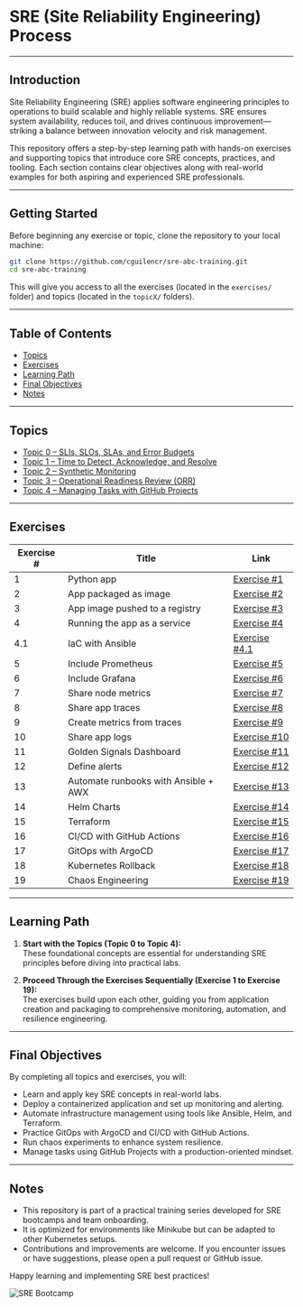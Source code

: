 # SRE (Site Reliability Engineering) Process

---

## Introduction

Site Reliability Engineering (SRE) applies software engineering principles to operations to build scalable and highly reliable systems. SRE ensures system availability, reduces toil, and drives continuous improvement—striking a balance between innovation velocity and risk management.

This repository offers a step-by-step learning path with hands-on exercises and supporting topics that introduce core SRE concepts, practices, and tooling. Each section contains clear objectives along with real-world examples for both aspiring and experienced SRE professionals.

---

## Getting Started

Before beginning any exercise or topic, clone the repository to your local machine:

```bash
git clone https://github.com/cguilencr/sre-abc-training.git
cd sre-abc-training
```

This will give you access to all the exercises (located in the `exercises/` folder) and topics (located in the `topicX/` folders).

---

## Table of Contents

- [Topics](#topics)
- [Exercises](#exercises)
- [Learning Path](#learning-path)
- [Final Objectives](#final-objectives)
- [Notes](#notes)

---

## Topics

- [Topic 0 – SLIs, SLOs, SLAs, and Error Budgets](./exercises/topic0/)
- [Topic 1 – Time to Detect, Acknowledge, and Resolve](./exercises/topic1/)
- [Topic 2 – Synthetic Monitoring](./exercises/topic2/)
- [Topic 3 – Operational Readiness Review (ORR)](./exercises/topic3/)
- [Topic 4 – Managing Tasks with GitHub Projects](./exercises/topic4/)

---

## Exercises

| Exercise # | Title                                  | Link                                          |
|------------|----------------------------------------|-----------------------------------------------|
| 1          | Python app                             | [Exercise #1](./exercises/exercise1/)         |
| 2          | App packaged as image                  | [Exercise #2](./exercises/exercise2/)         |
| 3          | App image pushed to a registry         | [Exercise #3](./exercises/exercise3/)         |
| 4          | Running the app as a service           | [Exercise #4](./exercises/exercise4/)         |
| 4.1        | IaC with Ansible                       | [Exercise #4.1](./exercises/exercise4.1/)       |
| 5          | Include Prometheus                     | [Exercise #5](./exercises/exercise5/)         |
| 6          | Include Grafana                        | [Exercise #6](./exercises/exercise6/)         |
| 7          | Share node metrics                     | [Exercise #7](./exercises/exercise7/)         |
| 8          | Share app traces                       | [Exercise #8](./exercises/exercise8/)         |
| 9          | Create metrics from traces             | [Exercise #9](./exercises/exercise9/)         |
| 10         | Share app logs                         | [Exercise #10](./exercises/exercise10/)       |
| 11         | Golden Signals Dashboard               | [Exercise #11](./exercises/exercise11/)       |
| 12         | Define alerts                          | [Exercise #12](./exercises/exercise12/)       |
| 13         | Automate runbooks with Ansible + AWX    | [Exercise #13](./exercises/exercise13/)       |
| 14         | Helm Charts                            | [Exercise #14](./exercises/exercise14/)       |
| 15         | Terraform                              | [Exercise #15](./exercises/exercise15/)       |
| 16         | CI/CD with GitHub Actions              | [Exercise #16](./exercises/exercise16/)       |
| 17         | GitOps with ArgoCD                     | [Exercise #17](./exercises/exercise17/)       |
| 18         | Kubernetes Rollback                    | [Exercise #18](./exercises/exercise18/)       |
| 19         | Chaos Engineering                      | [Exercise #19](./exercises/exercise19/)       |

---

## Learning Path

1. **Start with the Topics (Topic 0 to Topic 4):**  
   These foundational concepts are essential for understanding SRE principles before diving into practical labs.

2. **Proceed Through the Exercises Sequentially (Exercise 1 to Exercise 19):**  
   The exercises build upon each other, guiding you from application creation and packaging to comprehensive monitoring, automation, and resilience engineering.

---

## Final Objectives

By completing all topics and exercises, you will:
- Learn and apply key SRE concepts in real-world labs.
- Deploy a containerized application and set up monitoring and alerting.
- Automate infrastructure management using tools like Ansible, Helm, and Terraform.
- Practice GitOps with ArgoCD and CI/CD with GitHub Actions.
- Run chaos experiments to enhance system resilience.
- Manage tasks using GitHub Projects with a production-oriented mindset.

---

## Notes

- This repository is part of a practical training series developed for SRE bootcamps and team onboarding.
- It is optimized for environments like Minikube but can be adapted to other Kubernetes setups.
- Contributions and improvements are welcome. If you encounter issues or have suggestions, please open a pull request or GitHub issue.

Happy learning and implementing SRE best practices!

![SRE Bootcamp](https://img.shields.io/badge/SRE-Bootcamp-blue)
